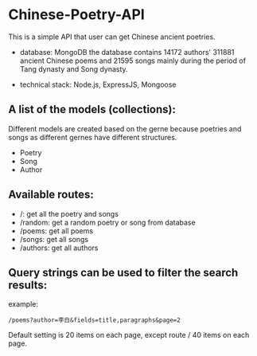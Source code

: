 # Chinese-Poetry-API

This is a simple API that user can get Chinese ancient poetries.

- database: MongoDB
the database contains 14172 authors' 311881 ancient Chinese poems and 21595 songs mainly during the period of Tang dynasty and Song dynasty.

- technical stack: Node.js, ExpressJS, Mongoose

## A list of the models (collections):
Different models are created based on the gerne because poetries and songs as different gernes have different structures.

- Poetry
- Song
- Author

## Available routes:
- /: get all the poetry and songs 
- /random: get a random poetry or song from database
- /poems: get all poems
- /songs: get all songs
- /authors: get all authors

## Query strings can be used to filter the search results:
example:
```
/poems?author=李白&fields=title,paragraphs&page=2

```
Default setting is 20 items on each page, except route / 40 items on each page.


